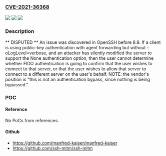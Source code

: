 ### [CVE-2021-36368](https://cve.mitre.org/cgi-bin/cvename.cgi?name=CVE-2021-36368)
![](https://img.shields.io/static/v1?label=Product&message=n%2Fa&color=blue)
![](https://img.shields.io/static/v1?label=Version&message=n%2Fa&color=blue)
![](https://img.shields.io/static/v1?label=Vulnerability&message=n%2Fa&color=brighgreen)

### Description

** DISPUTED ** An issue was discovered in OpenSSH before 8.9. If a client is using public-key authentication with agent forwarding but without -oLogLevel=verbose, and an attacker has silently modified the server to support the None authentication option, then the user cannot determine whether FIDO authentication is going to confirm that the user wishes to connect to that server, or that the user wishes to allow that server to connect to a different server on the user's behalf. NOTE: the vendor's position is "this is not an authentication bypass, since nothing is being bypassed."

### POC

#### Reference
No PoCs from references.

#### Github
- https://github.com/manfred-kaiser/manfred-kaiser
- https://github.com/ssh-mitm/ssh-mitm

